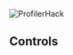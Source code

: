 ![ProfilerHack](https://raw.githubusercontent.com/lartman/Profiler/master/ciQ2Qm8sV6A.jpg)
## Controls

            
